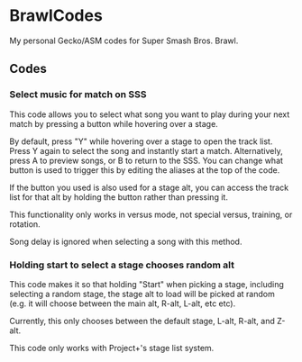 # BrawlCodes
My personal Gecko/ASM codes for Super Smash Bros. Brawl.

## Codes

### Select music for match on SSS
This code allows you to select what song you want to play during your next match by pressing a button while hovering over a stage.

By default, press "Y" while hovering over a stage to open the track list. Press Y again to select the song and instantly start a match. Alternatively, press A to preview songs, or B to return to the SSS. You can change what button is used to trigger this by editing the aliases at the top of the code.

If the button you used is also used for a stage alt, you can access the track list for that alt by holding the button rather than pressing it.

This functionality only works in versus mode, not special versus, training, or rotation.

Song delay is ignored when selecting a song with this method.

### Holding start to select a stage chooses random alt
This code makes it so that holding "Start" when picking a stage, including selecting a random stage, the stage alt to load will be picked at random (e.g. it will choose between the main alt, R-alt, L-alt, etc etc).

Currently, this only chooses between the default stage, L-alt, R-alt, and Z-alt.

This code only works with Project+'s stage list system.
